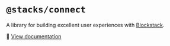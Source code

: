 # `@stacks/connect`

A library for building excellent user experiences with [Blockstack](https://blockstack.org/).

:blue_book: [View documentation](https://docs.blockstack.org/develop/connect/overview.html)
